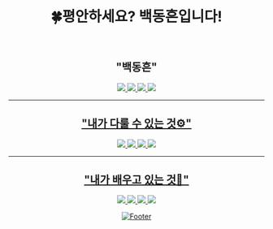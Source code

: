 <div align="center">
<h1><b>🍀평안하세요? 백동흔입니다!</b></h1>
<br>
<b><h2>"백동흔"</h2></b>
<a href = "https://beakdong.tistory.com/"><img src="https://img.shields.io/badge/tistory-000000?style=flat-square&logo=tistory&logoColor=white"/>
<a href = "https://www.notion.so/3351edaa8b02481ab35e3129cdfda35c?pvs=4(https://heavy-maraca-3ad.notion.site/3351edaa8b02481ab35e3129cdfda35c)"><img src="https://img.shields.io/badge/notion-000000?style=flat-square&logo=notion&logoColor=white"/>
<a href = "https://github.com/beakdongH"><img src="https://img.shields.io/badge/github-000000?style=flat-square&logo=github&logoColor=white"/>
<a href = "https://www.instagram.com/orn.lbh/"><img src="https://img.shields.io/badge/instagram-000000?style=flat-square&logo=instagram&logoColor=white"/>
<hr>
<b><h2>"내가 다룰 수 있는 것⚙️"</h2></b>
<img src="https://img.shields.io/badge/figma-F24E1E?style=flat-square&logo=figma&logoColor=white"/>
<img src="https://img.shields.io/badge/C-A8B9CC?style=flat-square&logo=C&logoColor=white"/>
<img src="https://img.shields.io/badge/HTML5-E34F26?style=flat-square&logo=HTML5&logoColor=white"/>
<img src="https://img.shields.io/badge/CSS3-1572B6?style=flat-square&logo=CSS3&logoColor=white"/>
<hr>
<b><h2>"내가 배우고 있는 것📒"</h2></b>
<img src="https://img.shields.io/badge/python-3776AB?style=flat-square&logo=python&logoColor=white"/>
<img src="https://img.shields.io/badge/javascript-F7DF1E?style=flat-square&logo=javascript&logoColor=white"/>
<img src="https://img.shields.io/badge/adobephotoshop-31A8FF?style=flat-square&logo=adobephotoshop&logoColor=white"/>
<img src="https://img.shields.io/badge/C++-00599C?style=flat-square&logo=cplusplus&logoColor=white"/>

![Footer](https://capsule-render.vercel.app/api?type=waving&color=03C75A&height=100&section=footer)
</div>
